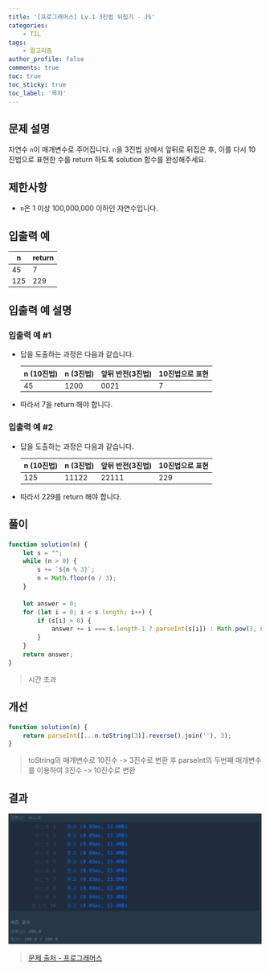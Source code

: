 ```yaml
---
title: '[프로그래머스] Lv.1 3진법 뒤집기 - JS'
categories:
    - TIL
tags:
    - 알고리즘
author_profile: false
comments: true
toc: true
toc_sticky: true
toc_label: '목차'
---
```


## 문제 설명
자연수 `n`이 매개변수로 주어집니다. `n`을 3진법 상에서 앞뒤로 뒤집은 후, 이를 다시 10진법으로 표현한 수를 return 하도록 solution 함수를 완성해주세요.

## 제한사항
* `n`은 1 이상 100,000,000 이하인 자연수입니다.

## 입출력 예

| n   | return |
|-----|--------|
| 45  | 7      |
| 125 | 229    |

## 입출력 예 설명
### 입출력 예 #1
* 답을 도출하는 과정은 다음과 같습니다.

    | n (10진법) | n (3진법) | 앞뒤 반전(3진법) | 10진법으로 표현 |
    |------------|-----------|------------------|-----------------|
    | 45         | 1200      | 0021             | 7               |

* 따라서 7을 return 해야 합니다.

### 입출력 예 #2
* 답을 도출하는 과정은 다음과 같습니다.

    | n (10진법) | n (3진법) | 앞뒤 반전(3진법) | 10진법으로 표현 |
    |------------|-----------|------------------|-----------------|
    | 125        | 11122     | 22111            | 229             |

* 따라서 229를 return 해야 합니다.

## 풀이
```javascript
function solution(n) {
    let s = "";
    while (n > 0) {
        s += `${n % 3}`;
        n = Math.floor(n / 3);
    }
    
    let answer = 0;
    for (let i = 0; i < s.length; i++) {
        if (s[i] > 0) {
            answer += i === s.length-1 ? parseInt(s[i]) : Math.pow(3, s.length-i-1) * s[i]
        }
    }
    return answer;
}
```
> 시간 초과

## 개선
```javascript
function solution(n) {
    return parseInt([...n.toString(3)].reverse().join(''), 3);
}
```
> toString의 매개변수로 10진수 -> 3진수로 변환 후 
> parseInt의 두번째 매개변수를 이용하여 3진수 -> 10진수로 변환

## 결과
![result](/assets/images/2023/08-25/algorithm-34-result.png)

>[문제 출처 - 프로그래머스](https://school.programmers.co.kr/learn/courses/30/lessons/68935?language=javascript)
